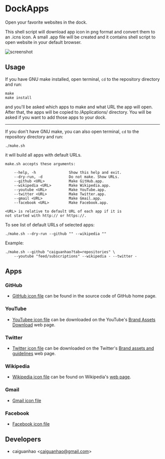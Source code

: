 DockApps
========

Open your favorite websites in the dock.

This shell script will download app icon in png format and convert them to an .icns icon. A small .app file will be created and it contains shell script to open website in your default browser.

![screenshot](https://f.cloud.github.com/assets/1284703/1896367/c7b07ebe-7b99-11e3-89c4-ab177da3bc05.png)

Usage
-----

If you have GNU make installed, open terminal, ``cd`` to the repository directory and run:

    make
    make install

and you'll be asked which apps to make and what URL the app will open. After that, the apps will be copied to /Applications/ directory. You will be asked if you want to add those apps to your dock.

---

If you don't have GNU make, you can also open terminal, ``cd`` to the repository directory and run:

    ./make.sh

it will build all apps with default URLs.

    make.sh accepts these arguments:

        --help, -h               Show this help and exit.
        --dry-run, -d            Do not make. Show URLs.
        --github <URL>           Make GitHub.app.
        --wikipedia <URL>        Make Wikipedia.app.
        --youtube <URL>          Make YouTube.app.
        --twitter <URL>          Make Twitter.app.
        --gmail <URL>            Make Gmail.app.
        --facebook <URL>         Make Facebook.app.

    <URL> is relative to default URL of each app if it is
    not started with http:// or https://.

To see list of default URLs of selected apps:

    ./make.sh --dry-run --github "" --wikipedia ""

Example:

    ./make.sh --github "caiguanhao?tab=repositories" \
        --youtube "feed/subscriptions" --wikipedia - --twitter -

Apps
----

### GitHub

* [GitHub icon file](https://github.com/fluidicon.png) can be found in the source code of GitHub home page.

### YouTube

* [YouTubee icon file](http://www.youtube.com/yt/brand/media/image/YouTube-icon-full_color.png) can be downloaded on the YouTube's [Brand Assets Download](http://www.youtube.com/yt/brand/downloads.html) web page.

### Twitter

* [Twitter icon file](https://g.twimg.com/Twitter_logo_blue.png) can be downloaded on the Twitter's [Brand assets and guidelines](https://about.twitter.com/press/brand-assets) web page.

### Wikipedia

* [Wikipedia icon file](http://upload.wikimedia.org/wikipedia/en/thumb/8/80/Wikipedia-logo-v2.svg/1024px-Wikipedia-logo-v2.svg.png) can be found on Wikipedia's [web page](http://en.wikipedia.org/wiki/File:Wikipedia-logo-v2.svg).

### Gmail

* [Gmail icon file](https://upload.wikimedia.org/wikipedia/commons/thumb/4/45/New_Logo_Gmail.svg/1024px-New_Logo_Gmail.svg.png)

### Facebook

* [Facebook icon file](http://img2.wikia.nocookie.net/__cb20130501121248/logopedia/images/thumb/f/fb/Facebook_icon_2013.svg/1024px-Facebook_icon_2013.svg.png)

Developers
----------

* caiguanhao &lt;caiguanhao@gmail.com&gt;
